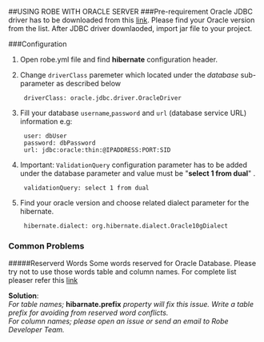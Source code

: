 ##USING ROBE WITH ORACLE SERVER
###Pre-requirement
Oracle JDBC driver has to be downloaded from this [link](http://goo.gl/MuC8). Please find your Oracle version from the list. After JDBC driver downlaoded, import jar file to your project.

###Configuration
1. Open robe.yml file and find **hibernate** configuration header.
2. Change `driverClass` paremeter which located under the *database* sub-parameter as described below

		driverClass: oracle.jdbc.driver.OracleDriver

3. Fill your database `username`,`password` and `url` (database service URL) information e.g:

		user: dbUser
		password: dbPassword
		url: jdbc:oracle:thin:@IPADDRESS:PORT:SID

4. Important: `ValidationQuery` configuration parameter has to be added under the database parameter and value must be "**select 1 from dual**" .

		validationQuery: select 1 from dual
		
5. Find your oracle version and choose related dialect parameter for the hibernate.

		hibernate.dialect: org.hibernate.dialect.Oracle10gDialect
		
### Common Problems
#####Reserverd Words
Some words reserved for Oracle Database. Please try not to use those words table and column names. For complete list pleaser refer this [link](http://goo.gl/bcFrfw)

**Solution**:<br/> *For table names;* **hibarnate.prefix** *property will fix this issue. Write a table prefix for avoiding from reserved word conflicts.<br> For column names; please open an issue or send an email to Robe Developer Team.*
 